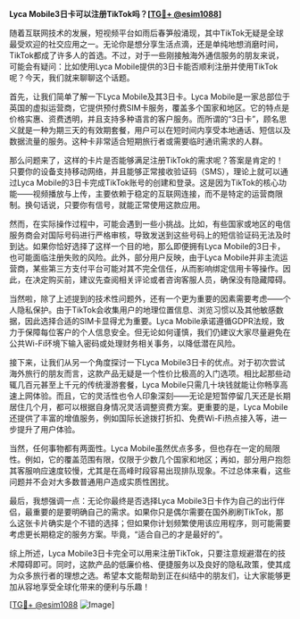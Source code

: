 **Lyca Mobile3日卡可以注册TikTok吗？[[TG💪+ @esim1088](https://t.me/s/esim1088)]**

随着互联网技术的发展，短视频平台如雨后春笋般涌现，其中TikTok无疑是全球最受欢迎的社交应用之一。无论你是想分享生活点滴，还是单纯地想消磨时间，TikTok都成了许多人的首选。不过，对于一些刚接触海外通信服务的朋友来说，可能会有疑问：比如使用Lyca Mobile提供的3日卡能否顺利注册并使用TikTok呢？今天，我们就来聊聊这个话题。

首先，让我们简单了解一下Lyca Mobile及其3日卡。Lyca Mobile是一家总部位于英国的虚拟运营商，它提供预付费SIM卡服务，覆盖多个国家和地区。它的特点是价格实惠、资费透明，并且支持多种语言的客户服务。而所谓的“3日卡”，顾名思义就是一种为期三天的有效期套餐，用户可以在短时间内享受本地通话、短信以及数据流量的服务。这种卡非常适合短期旅行者或需要临时通讯需求的人群。

那么问题来了，这样的卡片是否能够满足注册TikTok的需求呢？答案是肯定的！只要你的设备支持移动网络，并且能够正常接收验证码（SMS），理论上就可以通过Lyca Mobile的3日卡完成TikTok账号的创建和登录。这是因为TikTok的核心功能——视频播放与上传，主要依赖于稳定的互联网连接，而不是特定的运营商限制。换句话说，只要你有信号，就能正常使用这款应用。

然而，在实际操作过程中，可能会遇到一些小挑战。比如，有些国家或地区的电信服务商会对国际号码进行严格审核，导致发送到这些号码上的短信验证码无法及时到达。如果你恰好选择了这样一个目的地，那么即便拥有Lyca Mobile的3日卡，也可能面临注册失败的风险。此外，部分用户反映，由于Lyca Mobile并非主流运营商，某些第三方支付平台可能对其不完全信任，从而影响绑定信用卡等操作。因此，在决定购买前，建议先查阅相关评论或者咨询客服人员，确保没有隐藏障碍。

当然啦，除了上述提到的技术性问题外，还有一个更为重要的因素需要考虑——个人隐私保护。由于TikTok会收集用户的地理位置信息、浏览习惯以及其他敏感数据，因此选择合适的SIM卡显得尤为重要。Lyca Mobile承诺遵循GDPR法规，致力于保障每位客户的个人信息安全。但无论如何谨慎，我们仍建议大家尽量避免在公共Wi-Fi环境下输入密码或处理财务相关事务，以降低潜在风险。

接下来，让我们从另一个角度探讨一下Lyca Mobile3日卡的优点。对于初次尝试海外旅行的朋友而言，这款产品无疑是一个性价比极高的入门选项。相比起那些动辄几百元甚至上千元的传统漫游套餐，Lyca Mobile只需几十块钱就能让你畅享高速上网体验。而且，它的灵活性也令人印象深刻——无论是短暂停留几天还是长期居住几个月，都可以根据自身情况灵活调整资费方案。更重要的是，Lyca Mobile还提供了丰富的增值服务，例如国际长途拨打折扣、免费Wi-Fi热点接入等，进一步提升了用户体验。

当然，任何事物都有两面性。Lyca Mobile虽然优点多多，但也存在一定的局限性。例如，它的覆盖范围有限，仅限于少数几个国家和地区；再如，部分用户抱怨其客服响应速度较慢，尤其是在高峰时段容易出现排队现象。不过总体来看，这些问题并不会对大多数普通用户造成实质性困扰。

最后，我想强调一点：无论你最终是否选择Lyca Mobile3日卡作为自己的出行伴侣，最重要的是要明确自己的需求。如果你只是偶尔需要在国外刷刷TikTok，那么这张卡片确实是个不错的选择；但如果你计划频繁使用该应用程序，则可能需要考虑更长期稳定的服务方案。毕竟，“适合自己的才是最好的”。

综上所述，Lyca Mobile3日卡完全可以用来注册TikTok，只要注意规避潜在的技术障碍即可。同时，这款产品的低廉价格、便捷服务以及良好的隐私政策，使其成为众多旅行者的理想之选。希望本文能帮助到正在纠结中的朋友们，让大家能够更加从容地享受全球化带来的便利与乐趣！

[[TG💪+ @esim1088](https://t.me/s/esim1088) ![Image](https://i.postimg.cc/4NQfJmqS/Snipaste-2025-05-13-00-14-12.png)]